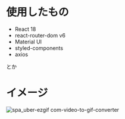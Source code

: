 # 使用したもの
- React 18
- react-router-dom v6
- Material UI
- styled-components
- axios

とか

# イメージ
![spa_uber-ezgif com-video-to-gif-converter](https://github.com/torihazi/spa_uber_front/assets/71245205/593c8d73-80b9-4593-be65-66af4c24f45c)
